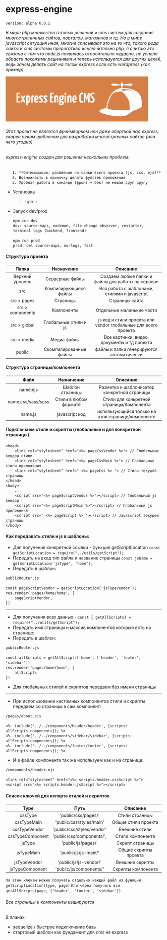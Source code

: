 # express-engine 
`version: alpha 0.0.1`

*В мире php множество готовых решений и cms систем для создания многостраничных сайтов, порталов, магазинов и тд. 
Но в мире javascript ситуация иная, 
многие списывают это на то что, такого рода сайты и cms системы прерогатива исключительно php, я считаю это связано с тем что node.js появилась относительно недавно,
не успела обрасти похожими решениями и теперь используется для других целей, ведь зачем делать сайт на голом express если есть wordpress (как пример)*

![This is an image](https://github.com/DamnFilthy/express-engine/blob/master/github/logo/Group%2044.png)

###### Этот проект не является фреймворком или даже оберткой над express, скорее неким шаблоном для разработки многострачных сайтов (или чего угодно)

###### express-engine создан для решения нескольких проблем:
       1. **Оптимизация: разбиение на чанки всего проекта (js, css, ejs)**
       2. Возможность в одиночку делать фулстек приложения
       3. Удобная работа в команде (фронт + бэк) не мешая друг другу

* Установка

     > npm i
     
 * Запуск dev/prod
 
       npm run dev 
       dev: source-maps, nodemon, file change observer, restarter, terminal logs (backend, frontend)

       npm run prod
       prod: del source-maps, no-logs, fast


#### Структура проекта
| Папка | Назначение    | Описание   |
| :---:   | :---: | :---: |
| Верхний уровень | Серверные файлы   | Создаем любые папки и файлы для работы на сервере   |
| src | Компилирующиеся файлы   | Вся работа с шаблонами, стилями и javascript   |
| src > pages | Страницы | Страницы сайта |
| src > components| Компоненты | Отдельные маленькие части |
| src > global| Глобальные стили и js   | js код и стили проекта или vendor глобальные для всего проекта |
| src > media| Медиа файлы   | Все картинки, видео, документы и тд проекта |
| public | Скомпилированные файлы   | файлы и папки генерируются автоматически   |

#### Структура страницы/компонента

| Файл | Назначение    | Описание   |
| :---:   | :---: | :---: |
| name.ejs | Шаблон страницы   | Разметка и шаблонизатор конкретной страницы   |
| name.css/sass/scss | Стили в любом формате   | Стили для конкретной страницы/Компонента  |
| name.js | javascript код   | использующийся только на этой странице/компоненте   |

#### Подключаем стили и скрипты (глобальные и для конкретной страницы)

```
<head>
    <link rel="stylesheet" href="<%= pageCssVendor %>"> // Глобальные вендор стили
    <link rel="stylesheet" href="<%= pageCssMain %>"> // Глобальные стили приложения
    <link rel="stylesheet" href=" <%= pageCss %> "> // Стили текущей страницы
</head>
<body>
    ... 
    <script src="<%= pageScriptVendor %>"></script> // Глобальный js вендор
    <script src="<%= pageScriptMain %>"></script> // Глобальный js приложения
    <script src=" <%= pageScript %> "></script> // Javascript текущей страницы
</body>
```

#### Как передавать стили и js в шаблоны:
- Для получения конкретной ссылки - функция getScriptLocation `const getScriptLocation = require("../utils/getScript");` 
- Передать на вход тип файла и название страницы `const jsName = getScriptLocation('jsType', 'home');`
- Передать в шаблон:
``` 
publicRouter.js 

const pageScriptVendor = getScriptLocation('jsTypeVendor');
res.render('pages/home/home', {
    pageScriptVendor,
})
```
------------------------------------------------------------------------------------------------------------
- Для получения всех данных - `const { getAllScripts} = require("../utils/getScript");`
- Передать имя страницы и массив компонентов которые есть на странице:
- Передать в шаблон: 
```
publicRouter.js 

const allScripts = getAllScripts('home', ['header', 'footer', 'sidebar'])
res.render('pages/home/home', {
    allScripts
})
```
- Для глобальных стилей и скриптов передаем без имени страницы 
------------------------------------------------------------------------------------------------------------
- При использовании кастомных компонентов стили и скрипты передаем со страницы в сам компонент:
```
/pages/about.ejs

<%- include('../../components/header/header', {scripts: allScripts.components}); %>
<%- include('../../components/sidebar/sidebar', {scripts: allScripts.components}); %>
<%- include('../../components/footer/footer', {scripts: allScripts.components}); %>
```
- И в файле компонента так же используем как и на странице:
```
/components/header.ejs

<link rel="stylesheet" href="<%= scripts.header.cssScript %>">
<script src="<%= scripts.header.jsScript %>"></script>
```

#### Список ключей для испорта стилей и скриптов
| Type | Путь    | Описание   |
| :---:   | :---: | :---: |
| cssType | 'public/css/pages/'   | Стили страницы   |
| cssTypeMain | 'public/css/styles/main'   | Общие стили проекта   |
| cssTypeVendor | 'public/css/styles/vendor' | Внешние стили | 
| cssTypeComponent | 'public/css/components/',| Стили компонента |
| jsType | 'public/js/pages/'   | Скрипт страницы |
| jsTypeMain | 'public/js/js-main/'   | Общие скрипты проекта |
| jsTypeVendor | 'public/js/js-vendor/'  | Внешние скрипты   |
| jsTypeComponent | 'public/js/components/'  | Скрипты компонента   |

`По этим ключам можно получать отдельно каждый файл из функции getScriptLocation(type, page)`
`Или через получить все getAllScripts(page, ['header', 'footer', 'sidebar'])`

###### Все страницы и компоненты кэшируются

В планах:
- sequelize / быстрое подключение базы
- стартовый шаблон как фундамент для cms на express
